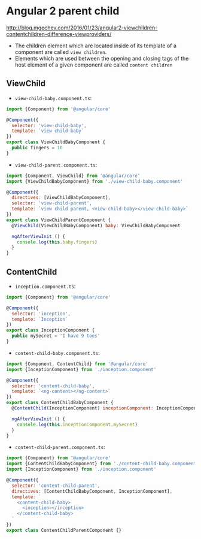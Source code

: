 # Angular 2 parent child

http://blog.mgechev.com/2016/01/23/angular2-viewchildren-contentchildren-difference-viewproviders/

- The children element which are located inside of its template of a component are called `view children`.
- Elements which are used between the opening and closing tags of the host element of a given component are called `content children`

## ViewChild

- `view-child-baby.component.ts`:

```javascript
import {Component} from '@angular/core'

@Component({
  selector: 'view-child-baby',
  template: `view child baby`
})
export class ViewChildBabyComponent {
  public fingers = 10
}
```

- `view-child-parent.component.ts`:

```javascript
import {Component, ViewChild} from '@angular/core'
import {ViewChildBabyComponent} from './view-child-baby.component'

@Component({
  directives: [ViewChildBabyComponent],
  selector: 'view-child-parent',
  template: `view child parent, <view-child-baby></view-child-baby>`
})
export class ViewChildParentComponent {
  @ViewChild(ViewChildBabyComponent) baby: ViewChildBabyComponent

  ngAfterViewInit () {
    console.log(this.baby.fingers)
  }
}
```
## ContentChild

- `inception.component.ts`:

```javascript
import {Component} from '@angular/core'

@Component({
  selector: 'inception',
  template: `Inception`
})
export class InceptionComponent {
  public mySecret = 'I have 9 toes'
}
```

- `content-child-baby.component.ts`:

```javascript
import {Component, ContentChild} from '@angular/core'
import {InceptionComponent} from './inception.component'

@Component({
  selector: 'content-child-baby',
  template: `<ng-content></ng-content>`
})
export class ContentChildBabyComponent {
  @ContentChild(InceptionComponent) inceptionComponent: InceptionComponent

  ngAfterViewInit () {
    console.log(this.inceptionComponent.mySecret)
  }
}
```

- `content-child-parent.component.ts`:

```javascript
import {Component} from '@angular/core'
import {ContentChildBabyComponent} from './content-child-baby.component'
import {InceptionComponent} from './inception.component'

@Component({
  selector: 'content-child-parent',
  directives: [ContentChildBabyComponent, InceptionComponent],
  template: `
    <content-child-baby>
      <inception></inception>
    </content-child-baby>
  `
})
export class ContentChildParentComponent {}
```